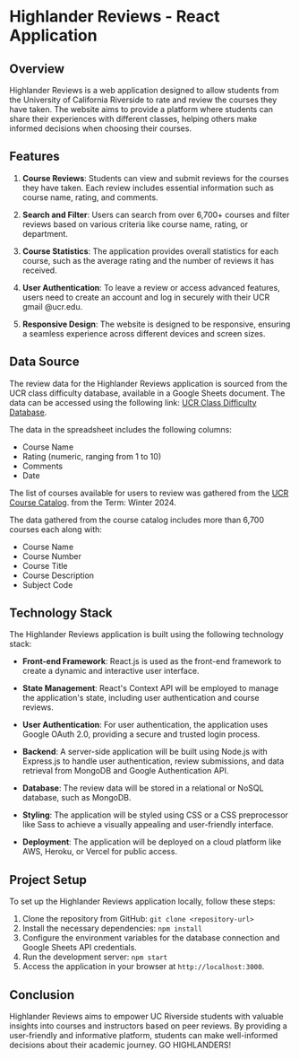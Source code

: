 # Highlander Reviews - React Application

## Overview

Highlander Reviews is a web application designed to allow students from the University of California Riverside to rate and review the courses they have taken. The website aims to provide a platform where students can share their experiences with different classes, helping others make informed decisions when choosing their courses.

## Features

1. **Course Reviews**: Students can view and submit reviews for the courses they have taken. Each review includes essential information such as course name, rating, and comments.

2. **Search and Filter**: Users can search from over 6,700+ courses and filter reviews based on various criteria like course name, rating, or department.

3. **Course Statistics**: The application provides overall statistics for each course, such as the average rating and the number of reviews it has received.

4. **User Authentication**: To leave a review or access advanced features, users need to create an account and log in securely with their UCR gmail @ucr.edu.

5. **Responsive Design**: The website is designed to be responsive, ensuring a seamless experience across different devices and screen sizes.

## Data Source

The review data for the Highlander Reviews application is sourced from the UCR class difficulty database, available in a Google Sheets document. The data can be accessed using the following link: [UCR Class Difficulty Database](https://docs.google.com/spreadsheets/d/1qiy_Oi8aFiPmL4QSTR3zHe74kmvc6e_159L1mAUUlU0/edit#gid=0).

The data in the spreadsheet includes the following columns:
- Course Name
- Rating (numeric, ranging from 1 to 10)
- Comments
- Date

The list of courses available for users to review was gathered from the [UCR Course Catalog](https://registrationssb.ucr.edu/StudentRegistrationSsb/ssb/registration/registration). from the Term: Winter 2024. 

The data gathered from the course catalog includes more than 6,700 courses each along with:
- Course Name
- Course Number
- Course Title
- Course Description
- Subject Code

## Technology Stack

The Highlander Reviews application is built using the following technology stack:

- **Front-end Framework**: React.js is used as the front-end framework to create a dynamic and interactive user interface.

- **State Management**: React's Context API will be employed to manage the application's state, including user authentication and course reviews.

- **User Authentication**: For user authentication, the application uses Google OAuth 2.0, providing a secure and trusted login process.

- **Backend**: A server-side application will be built using Node.js with Express.js to handle user authentication, review submissions, and data retrieval from MongoDB and Google Authentication API.

- **Database**: The review data will be stored in a relational or NoSQL database, such as MongoDB.

- **Styling**: The application will be styled using CSS or a CSS preprocessor like Sass to achieve a visually appealing and user-friendly interface.

- **Deployment**: The application will be deployed on a cloud platform like AWS, Heroku, or Vercel for public access.

## Project Setup

To set up the Highlander Reviews application locally, follow these steps:

1. Clone the repository from GitHub: `git clone <repository-url>`
2. Install the necessary dependencies: `npm install`
3. Configure the environment variables for the database connection and Google Sheets API credentials.
4. Run the development server: `npm start`
5. Access the application in your browser at `http://localhost:3000`.

## Conclusion

Highlander Reviews aims to empower UC Riverside students with valuable insights into courses and instructors based on peer reviews. By providing a user-friendly and informative platform, students can make well-informed decisions about their academic journey. GO HIGHLANDERS!
